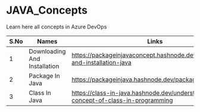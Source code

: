 # JAVA_Concepts
Learn here all concepts in Azure DevOps


| S.No | Names                        | Links                                                                        |
|------|------------------------------|------------------------------------------------------------------------------|
| 1    | Downloading And Installation | https://packageinjavaconcept.hashnode.dev/downloading-and-installation-java  |
| 2    | Package In Java              | https://packageinjava.hashnode.dev/package-in-java                           |
| 3    | Class In Java                | https://class-in-java.hashnode.dev/understanding-the-concept-of-class-in-programming|